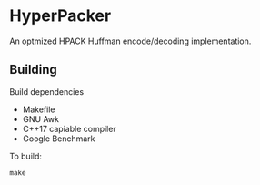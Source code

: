 # HyperPacker

An optmized HPACK Huffman encode/decoding implementation.

## Building

Build dependencies

* Makefile
* GNU Awk
* C++17 capiable compiler
* Google Benchmark

To build:

```
make
```